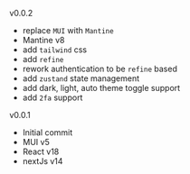 v0.0.2
 - replace `MUI` with `Mantine`
 - Mantine v8
 - add `tailwind` css
 - add `refine`
 - rework authentication to be `refine` based
 - add `zustand` state management
 - add dark, light, auto theme toggle support
 - add `2fa` support

v0.0.1
- Initial commit
- MUI v5
- React v18
- nextJs v14
